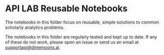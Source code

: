 # API LAB Reusable Notebooks

The notebooks in this folder focus on reusable, simple solutions to common scholarly analytics problems. 

The notebooks in this folder are regularly tested and kept up to date. If any of these do not work, please open an issue or send us an email at supportapi@dimensions.ai. 

